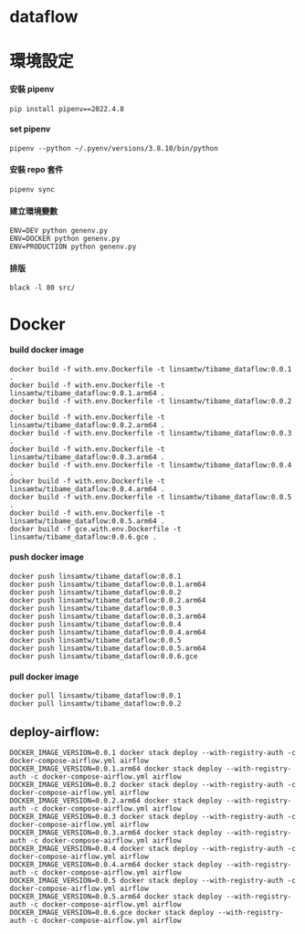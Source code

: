 # dataflow

# 環境設定

#### 安裝 pipenv

    pip install pipenv==2022.4.8

#### set pipenv

    pipenv --python ~/.pyenv/versions/3.8.10/bin/python

#### 安裝 repo 套件

    pipenv sync

#### 建立環境變數

    ENV=DEV python genenv.py
    ENV=DOCKER python genenv.py
    ENV=PRODUCTION python genenv.py

#### 排版

    black -l 80 src/

# Docker

#### build docker image

    docker build -f with.env.Dockerfile -t linsamtw/tibame_dataflow:0.0.1 .
    docker build -f with.env.Dockerfile -t linsamtw/tibame_dataflow:0.0.1.arm64 .
    docker build -f with.env.Dockerfile -t linsamtw/tibame_dataflow:0.0.2 .
    docker build -f with.env.Dockerfile -t linsamtw/tibame_dataflow:0.0.2.arm64 .
    docker build -f with.env.Dockerfile -t linsamtw/tibame_dataflow:0.0.3 .
    docker build -f with.env.Dockerfile -t linsamtw/tibame_dataflow:0.0.3.arm64 .
    docker build -f with.env.Dockerfile -t linsamtw/tibame_dataflow:0.0.4 .
    docker build -f with.env.Dockerfile -t linsamtw/tibame_dataflow:0.0.4.arm64 .
    docker build -f with.env.Dockerfile -t linsamtw/tibame_dataflow:0.0.5 .
    docker build -f with.env.Dockerfile -t linsamtw/tibame_dataflow:0.0.5.arm64 .
    docker build -f gce.with.env.Dockerfile -t linsamtw/tibame_dataflow:0.0.6.gce .

#### push docker image

    docker push linsamtw/tibame_dataflow:0.0.1
    docker push linsamtw/tibame_dataflow:0.0.1.arm64
    docker push linsamtw/tibame_dataflow:0.0.2
    docker push linsamtw/tibame_dataflow:0.0.2.arm64
    docker push linsamtw/tibame_dataflow:0.0.3
    docker push linsamtw/tibame_dataflow:0.0.3.arm64
    docker push linsamtw/tibame_dataflow:0.0.4
    docker push linsamtw/tibame_dataflow:0.0.4.arm64
    docker push linsamtw/tibame_dataflow:0.0.5
    docker push linsamtw/tibame_dataflow:0.0.5.arm64
    docker push linsamtw/tibame_dataflow:0.0.6.gce

#### pull docker image

    docker pull linsamtw/tibame_dataflow:0.0.1
    docker pull linsamtw/tibame_dataflow:0.0.2

## deploy-airflow:
	DOCKER_IMAGE_VERSION=0.0.1 docker stack deploy --with-registry-auth -c docker-compose-airflow.yml airflow
	DOCKER_IMAGE_VERSION=0.0.1.arm64 docker stack deploy --with-registry-auth -c docker-compose-airflow.yml airflow
	DOCKER_IMAGE_VERSION=0.0.2 docker stack deploy --with-registry-auth -c docker-compose-airflow.yml airflow
	DOCKER_IMAGE_VERSION=0.0.2.arm64 docker stack deploy --with-registry-auth -c docker-compose-airflow.yml airflow
	DOCKER_IMAGE_VERSION=0.0.3 docker stack deploy --with-registry-auth -c docker-compose-airflow.yml airflow
	DOCKER_IMAGE_VERSION=0.0.3.arm64 docker stack deploy --with-registry-auth -c docker-compose-airflow.yml airflow
	DOCKER_IMAGE_VERSION=0.0.4 docker stack deploy --with-registry-auth -c docker-compose-airflow.yml airflow
	DOCKER_IMAGE_VERSION=0.0.4.arm64 docker stack deploy --with-registry-auth -c docker-compose-airflow.yml airflow
	DOCKER_IMAGE_VERSION=0.0.5 docker stack deploy --with-registry-auth -c docker-compose-airflow.yml airflow
	DOCKER_IMAGE_VERSION=0.0.5.arm64 docker stack deploy --with-registry-auth -c docker-compose-airflow.yml airflow
	DOCKER_IMAGE_VERSION=0.0.6.gce docker stack deploy --with-registry-auth -c docker-compose-airflow.yml airflow
